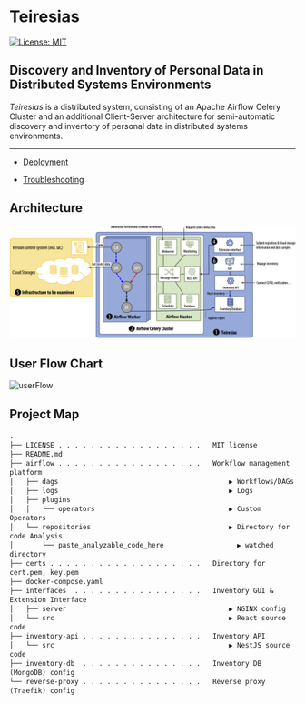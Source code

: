 # Teiresias 

[![License: MIT](https://img.shields.io/badge/License-MIT-yellow.svg)](https://opensource.org/licenses/MIT)

## Discovery and Inventory of Personal Data in Distributed Systems Environments
*Teiresias* is a distributed system, consisting of an Apache Airflow Celery Cluster and an additional Client-Server architecture for semi-automatic discovery and inventory of personal data in distributed systems environments. 


---

- <a href="https://github.com/teiresias-personal-data-discovery/teiresias-system/blob/210ab7e60a93b9a0cc675f84be6e4ce25640ed99/docs/deployment.md#deployment">Deployment</a>

- <a href="https://github.com/teiresias-personal-data-discovery/teiresias-system/blob/main/docs/troubleshooting.md#troubleshooting
">Troubleshooting</a>

## Architecture
![Architecture](docs/architecture.png)

## User Flow Chart
![userFlow](https://user-images.githubusercontent.com/38670508/131920887-3a035df7-02d6-4cb1-b6eb-7e7c3a6bdfb9.png)

## Project Map
```
.
├── LICENSE . . . . . . . . . . . . . . . . . .   MIT license
├── README.md
├── airflow . . . . . . . . . . . . . . . . . .   Workflow management platform
│   ├── dags                                          ▶ Workflows/DAGs
│   ├── logs                                          ▶ Logs
│   ├── plugins
│   │   └── operators                                 ▶ Custom Operators
│   └── repositories                                  ▶ Directory for code Analysis 
│       └── paste_analyzable_code_here                  ▶ watched directory 
├── certs . . . . . . . . . . . . . . . . . . .   Directory for cert.pem, key.pem
├── docker-compose.yaml     
├── interfaces  . . . . . . . . . . . . . . . .   Inventory GUI & Extension Interface
│   ├── server                                        ▶ NGINX config
│   └── src                                           ▶ React source code
├── inventory-api . . . . . . . . . . . . . . .   Inventory API
│   └── src                                           ▶ NestJS source code
├── inventory-db  . . . . . . . . . . . . . . .   Inventory DB (MongoDB) config
└── reverse-proxy . . . . . . . . . . . . . . .   Reverse proxy (Traefik) config
```
